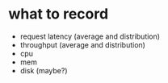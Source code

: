 

  # what to record

   * request latency (average and distribution)
   * throughput (average and distribution)
   * cpu
   * mem
   * disk (maybe?)








